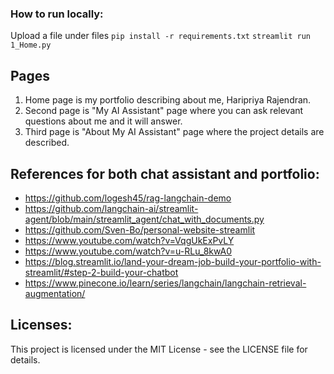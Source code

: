 ### How to run locally:

Upload a file under files
```pip install -r requirements.txt```
```streamlit run 1_Home.py```

## Pages
1. Home page is my portfolio describing about me, Haripriya Rajendran.
2. Second page is "My AI Assistant" page where you can ask relevant questions about me and it will answer.
3. Third page is "About My AI Assistant" page where the project details are described.

## References for both chat assistant and portfolio:
- https://github.com/logesh45/rag-langchain-demo
- https://github.com/langchain-ai/streamlit-agent/blob/main/streamlit_agent/chat_with_documents.py
- https://github.com/Sven-Bo/personal-website-streamlit
- https://www.youtube.com/watch?v=VqgUkExPvLY
- https://www.youtube.com/watch?v=u-RLu_8kwA0
- https://blog.streamlit.io/land-your-dream-job-build-your-portfolio-with-streamlit/#step-2-build-your-chatbot
- https://www.pinecone.io/learn/series/langchain/langchain-retrieval-augmentation/

## Licenses:

This project is licensed under the MIT License - see the LICENSE file for details.


